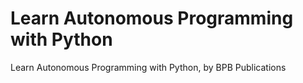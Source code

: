 # Learn Autonomous Programming with Python
 Learn Autonomous Programming with Python, by BPB Publications
